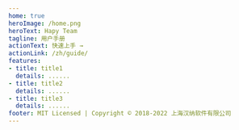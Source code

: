 ```yaml
---
home: true
heroImage: /home.png
heroText: Hapy Team
tagline: 用户手册
actionText: 快速上手 →
actionLink: /zh/guide/
features:
- title: title1
  details: ......
- title: title2
  details: ......
- title: title3
  details: ......
footer: MIT Licensed | Copyright © 2018-2022 上海汉纳软件有限公司
---
```


